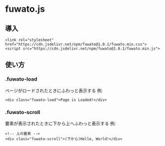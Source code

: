 # fuwato.js
## 導入
```
<link rel="stylesheet" href="https://cdn.jsdelivr.net/npm/fuwato@1.0.1/fuwato.min.css">
<script src="https://cdn.jsdelivr.net/npm/fuwato@1.0.1/fuwato.min.js">
```
## 使い方
### .fuwato-load
ページがロードされたときにふわっと表示する
例:
```
<div class="fuwato-load">Page is Loaded!</div>
```
### .fuwato-scroll
要素が表示されたときに下から上へふわっと表示する
例:
```
<!-- 上の要素 -->
<div class="fuwato-scroll">(下から)Hello, World!</div>
```
